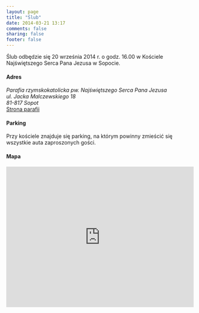 ```yaml
---
layout: page
title: "Ślub"
date: 2014-03-21 13:17
comments: false
sharing: false
footer: false
---
```


Ślub odbędzie się 20 września 2014 r. o godz. 16.00 w Kościele Najświętszego
Serca Pana Jezusa w Sopocie.

#### Adres
_Parafia rzymskokatolicka pw. Najświętszego Serca Pana Jezusa_  
_ul. Jacka Malczewskiego 18_  
_81-817 Sopot_  
[Strona parafii](http://www.nspj-sopot.pl/ "Strona parafii")

#### Parking
Przy kościele znajduje się parking, na którym powinny zmieścić się wszystkie
auta zaproszonych gości.

#### Mapa
<iframe src="https://www.google.com/maps/embed?pb=!1m18!1m12!1m3!1d2319.6739537046274!2d18.544681229069226!3d54.45104173249761!2m3!1f0!2f0!3f0!3m2!1i1024!2i768!4f13.1!3m3!1m2!1s0x0%3A0xe679e944c0f91540!2zS2_Fm2Npw7PFgiBOYWrFm3dpxJl0c3plZ28gU2VyY2EgUGFuYSBKZXp1c2E!5e0!3m2!1sen!2s!4v1396779403833" width="500" height="375" frameborder="0" style="border:0"></iframe>
